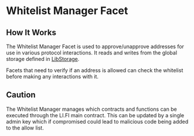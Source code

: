 # Whitelist Manager Facet

## How It Works

The Whitelist Manager Facet is used to approve/unapprove addresses for use in various protocol interactions. It reads and writes from the global storage defined in [LibStorage](./LibStorage.md).

Facets that need to verify if an address is allowed can check the whitelist before making any interactions with it.

## Caution

The Whitelist Manager manages which contracts and functions can be executed through the LI.FI main contract. This can be updated by a single admin key which if compromised could lead to malicious code being added to the allow list.
